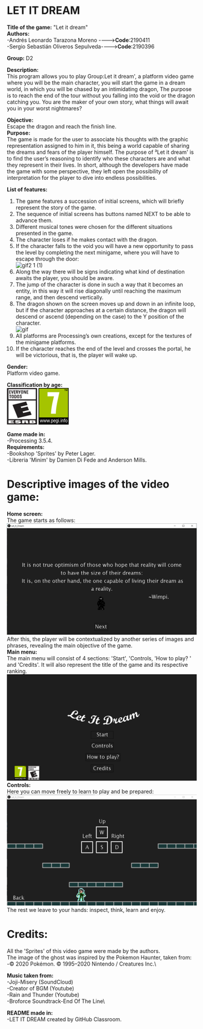 # LET IT DREAM

**Title of the game:** "Let it dream"\
**Authors:** \
-Andrés Leonardo Tarazona Moreno    ---->**Code**:2190411\
-Sergio Sebastián Oliveros Sepulveda---->**Code**:2190396

**Group:** D2

**Description:**\
This program allows you to play Group:Let it dream', a platform video game where you will be the main character, you will start the game in a dream world, in which you will be chased by an intimidating dragon, The purpose is to reach the end of the tour without you falling into the void or the dragon catching you. You are the maker of your own story, what things will await you in your worst nightmares?

**Objective:**\
Escape the dragon and reach the finish line.\
**Purpose:**\
The game is made for the user to associate his thoughts with the graphic representation assigned to him in it, this being a world capable of sharing the dreams and fears of the player himself. The purpose of ³Let it dream' is to find the user’s reasoning to identify who these characters are and what they represent in their lives. In short, although the developers have made the game with some perspective, they left open the possibility of interpretation for the player to dive into endless possibilities. 

**List of features:**
1. The game features a succession of initial screens, which will briefly represent the story of the game.
2. The sequence of initial screens has buttons named NEXT to be able to advance them.  
3. Different musical tones were chosen for the different situations presented in the game. 
4. The character loses if he makes contact with the dragon. 
5. If the character falls to the void you will have a new opportunity to pass the level by completing the next minigame, where you will have to escape through the door:  
![gif2 1 (1)](https://user-images.githubusercontent.com/68023778/92963170-a7928f00-f437-11ea-8597-9fd514f861c2.gif)
6. Along the way there will be signs indicating what kind of destination awaits the player, you should be aware.
7. The jump of the character is done in such a way that it becomes an entity, in this way it will rise diagonally until reaching the maximum range, and then descend vertically. 
8. The dragon shown on the screen moves up and down in an infinite loop, but if the character approaches at a certain distance, the dragon will descend or ascend (depending on the case) to the Y position of the character. \
![gif](https://user-images.githubusercontent.com/68023778/92294869-9f47ca80-eef2-11ea-936c-f4965dfec6ab.gif)
9. All platforms are Processing’s own creations, except for the textures of the minigame platforms.
10. If the character reaches the end of the level and crosses the portal, he will be victorious, that is, the player will wake up. 

**Gender:**\
 Platform video game.

**Classification by age:**\
![./E.png](./E.png)
![./pegi.png](./pegi.png)

**Game made in:**\
-Processing 3.5.4.\
**Requirements:**\
-Bookshop 'Sprites' by Peter Lager.\
-Libreria 'Minim' by Damien Di Fede and Anderson Mills.

# **Descriptive images of the video game:**
**Home screen:**\
The game starts as follows:  
![./P_1.png](./P_1.PNG)
After this, the player will be contextualized by another series of images and phrases, revealing the main objective of the game. \
**Main menu:**\
The main menu will consist of 4 sections: 'Start', 'Controls, 'How to play? ' and 'Credits'. It will also represent the title of the game and its respective ranking. \
![./P_8.png](./P_8.png)
**Controls:**\
Here you can move freely to learn to play and be prepared:
![./P_5.png](./P_5.PNG)
The rest we leave to your hands: inspect, think, learn and enjoy.

# **Credits:**
All the 'Sprites' of this video game were made by the authors.\
The image of the ghost was inspired by the Pokemon Haunter, taken from:\
-© 2020 Pokémon. © 1995–2020 Nintendo / Creatures Inc.\

**Music taken from:**\
-Joji-Misery (SoundCloud)\
-Creator of BGM (Youtube)\
-Rain and Thunder (Youtube)\
-Broforce Soundtrack-End Of The Line\

**README made in:**\
-LET IT DREAM created by GitHub Classroom.

